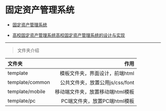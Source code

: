 # 固定资产管理系统

* [固定资产管理系统](https://github.com)

* [高校固定资产管理系统高校固定资产管理系统的设计与实现](https://github.com/liujingshi/Fixed-Assets-Management-System)

---

> 文件夹介绍

| 文件夹 | 作用 |
|:-----|-----:|
|template|模板文件夹，界面设计，前端html|
|template/common|公共文件夹，放置公用js/css/font|
|template/mobile|移动端文件夹，放置移动端html模板|
|template/pc|PC端文件夹，放置PC端html模板|
